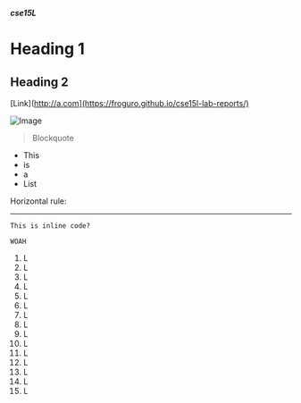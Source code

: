 ***cse15L***

# Heading 1

## Heading 2	

[Link](http://a.com](https://froguro.github.io/cse15l-lab-reports/)

![Image]([http://url/a.png](https://encrypted-tbn0.gstatic.com/images?q=tbn:ANd9GcQuU19ECwLvMgl8pD5V7eos9qnFTV2kqNriG_6h9M3pkA&s))

> Blockquote	

* This
* is
* a
* List

Horizontal rule:

---


`This is inline code?`

```
WOAH
```

1. L
2. L
3. L
4. L
5. L
6. L
7. L
8. L
9. L
10. L
11. L
12. L
13. L
14. L
15. L
